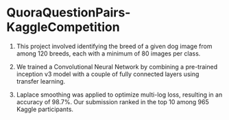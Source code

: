 # QuoraQuestionPairs-KaggleCompetition

1. This project involved identifying the breed of a given dog image from among 120 breeds, each with a minimum of 80 images per class. 

2. We trained a Convolutional Neural Network by combining a pre-trained inception v3 model with a couple of fully connected layers using transfer learning.
  
3. Laplace smoothing was applied to optimize multi-log loss, resulting in an accuracy of 98.7%. Our submission ranked in the top 10 among 965 Kaggle participants.
